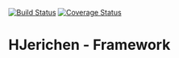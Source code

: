 [![Build Status](https://travis-ci.org/hjerichen/framework.svg?branch=master)](https://travis-ci.org/hjerichen/framework)
[![Coverage Status](https://coveralls.io/repos/github/hjerichen/framework/badge.svg?branch=master&service=github)](https://coveralls.io/github/hjerichen/framework?branch=master)

# HJerichen - Framework